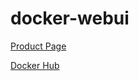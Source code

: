 # docker-webui

[Product Page](https://github.com/pottava/docker-webui)

[Docker Hub](https://hub.docker.com/r/pottava/docker-webui/)


